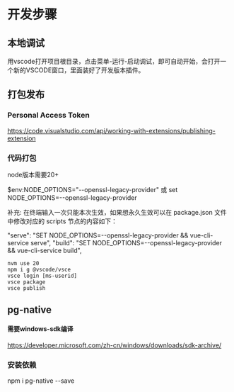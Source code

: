 # 开发步骤

## 本地调试

用vscode打开项目根目录，点击菜单-运行-启动调试，即可自动开始，会打开一个新的VSCODE窗口，里面装好了开发版本插件。

## 打包发布

### Personal Access Token
https://code.visualstudio.com/api/working-with-extensions/publishing-extension

### 代码打包

node版本需要20+

$env:NODE_OPTIONS="--openssl-legacy-provider" 
或
set NODE_OPTIONS=--openssl-legacy-provider
 
补充:
在终端输入一次只能本次生效，如果想永久生效可以在 package.json 文件中修改对应的 scripts 节点的内容如下：
 
"serve": "SET NODE_OPTIONS=--openssl-legacy-provider && vue-cli-service serve",
"build": "SET NODE_OPTIONS=--openssl-legacy-provider && vue-cli-service build",

```
nvm use 20
npm i g @vscode/vsce
vsce login [ms-userid]
vsce package
vsce publish
```

## pg-native

#### 需要windows-sdk编译

https://developer.microsoft.com/zh-cn/windows/downloads/sdk-archive/

### 安装依赖

npm i  pg-native --save
